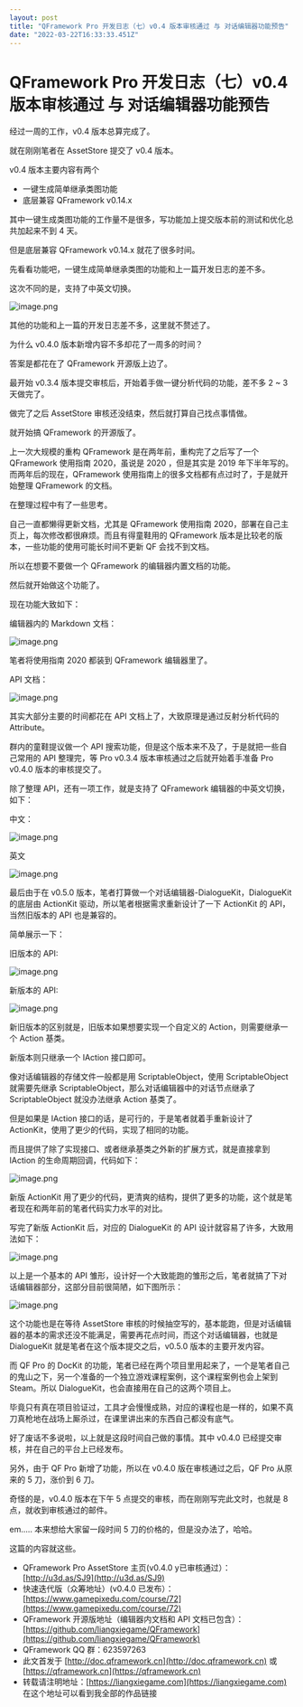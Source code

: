 ```yaml
---
layout: post
title: "QFramework Pro 开发日志（七）v0.4 版本审核通过 与 对话编辑器功能预告"
date: "2022-03-22T16:33:33.451Z"
---
```

QFramework Pro 开发日志（七）v0.4 版本审核通过 与 对话编辑器功能预告
=============================================

经过一周的工作，v0.4 版本总算完成了。

就在刚刚笔者在 AssetStore 提交了 v0.4 版本。

v0.4 版本主要内容有两个

*   一键生成简单继承类图功能
*   底层兼容 QFramework v0.14.x

其中一键生成类图功能的工作量不是很多，写功能加上提交版本前的测试和优化总共加起来不到 4 天。

但是底层兼容 QFramework v0.14.x 就花了很多时间。

先看看功能吧，一键生成简单继承类图的功能和上一篇开发日志的差不多。

这次不同的是，支持了中英文切换。

![image.png](https://file.liangxiegame.com/e4e47151-78c8-4fba-afc4-0d6de9daa386.png)

其他的功能和上一篇的开发日志差不多，这里就不赘述了。

为什么 v0.4.0 版本新增内容不多却花了一周多的时间？

答案是都花在了 QFramework 开源版上边了。

最开始 v0.3.4 版本提交审核后，开始着手做一键分析代码的功能，差不多 2 ~ 3 天做完了。

做完了之后 AssetStore 审核还没结束，然后就打算自己找点事情做。

就开始搞 QFramework 的开源版了。

上一次大规模的重构 QFramework 是在两年前，重构完了之后写了一个 QFramework 使用指南 2020，虽说是 2020 ，但是其实是 2019 年下半年写的。而两年后的现在，QFramework 使用指南上的很多文档都有点过时了，于是就开始整理 QFramework 的文档。

在整理过程中有了一些思考。

自己一直都懒得更新文档，尤其是 QFramework 使用指南 2020，部署在自己主页上，每次修改都很麻烦。而且有得童鞋用的 QFramework 版本是比较老的版本，一些功能的使用可能长时间不更新 QF 会找不到文档。

所以在想要不要做一个 QFramework 的编辑器内置文档的功能。

然后就开始做这个功能了。

现在功能大致如下：

编辑器内的 Markdown 文档：

![image.png](https://file.liangxiegame.com/1f17e09d-5257-4642-aa12-4de78cd2ca7b.png)

笔者将使用指南 2020 都装到 QFramework 编辑器里了。

API 文档：

![image.png](https://file.liangxiegame.com/50733ffc-034a-4b93-86e6-85ba825270d3.png)

其实大部分主要的时间都花在 API 文档上了，大致原理是通过反射分析代码的 Attribute。

群内的童鞋提议做一个 API 搜索功能，但是这个版本来不及了，于是就把一些自己常用的 API 整理完，等 Pro v0.3.4 版本审核通过之后就开始着手准备 Pro v0.4.0 版本的审核提交了。

除了整理 API，还有一项工作，就是支持了 QFramework 编辑器的中英文切换，如下：

中文：

![image.png](https://file.liangxiegame.com/31d4d081-e26a-4a47-b6e5-554a31515872.png)

英文

![image.png](https://file.liangxiegame.com/adae89b9-8935-4162-af96-f0ff9df820f5.png)

最后由于在 v0.5.0 版本，笔者打算做一个对话编辑器-DialogueKit，DialogueKit 的底层由 ActionKit 驱动，所以笔者根据需求重新设计了一下 ActionKit 的 API，当然旧版本的 API 也是兼容的。

简单展示一下：

旧版本的 API:

![image.png](https://file.liangxiegame.com/2ebb3c9b-d427-435e-8340-dd6e165594e5.png)

新版本的 API:

![image.png](https://file.liangxiegame.com/c524ae43-45f1-4ceb-97a4-9a123df542ca.png)

新旧版本的区别就是，旧版本如果想要实现一个自定义的 Action，则需要继承一个 Action 基类。

新版本则只继承一个 IAction 接口即可。

像对话编辑器的存储文件一般都是用 ScriptableObject，使用 ScriptableObject 就需要先继承 ScriptableObject，那么对话编辑器中的对话节点继承了 ScriptableObject 就没办法继承 Action 基类了。

但是如果是 IAction 接口的话，是可行的，于是笔者就着手重新设计了 ActionKit，使用了更少的代码，实现了相同的功能。

而且提供了除了实现接口、或者继承基类之外新的扩展方式，就是直接拿到 IAction 的生命周期回调，代码如下：

![image.png](https://file.liangxiegame.com/dcec33af-a4ed-4cd7-974f-964766b700df.png)

新版 ActionKit 用了更少的代码，更清爽的结构，提供了更多的功能，这个就是笔者现在和两年前的笔者代码实力水平的对比。

写完了新版 ActionKit 后，对应的 DialogueKit 的 API 设计就容易了许多，大致用法如下：

![image.png](https://file.liangxiegame.com/5fd2ad8e-b2ec-4493-a2ac-661f499a52a0.png)

以上是一个基本的 API 雏形，设计好一个大致能跑的雏形之后，笔者就搞了下对话编辑器部分，这部分目前很简陋，如下图所示：

![image.png](https://file.liangxiegame.com/17594b4e-2e46-4ce6-8aff-321e02bc7855.png)

这个功能也是在等待 AssetStore 审核的时候抽空写的，基本能跑，但是对话编辑器的基本的需求还没不能满足，需要再花点时间，而这个对话编辑器，也就是 DialogueKit 就是笔者在这个版本提交之后，v0.5.0 版本的主要开发内容。

而 QF Pro 的 DocKit 的功能，笔者已经在两个项目里用起来了，一个是笔者自己的鬼山之下，另一个准备的一个独立游戏课程案例，这个课程案例也会上架到 Steam。所以 DialogueKit，也会直接用在自己的这两个项目上。

毕竟只有真在项目验证过，工具才会慢慢成熟，对应的课程也是一样的，如果不真刀真枪地在战场上厮杀过，在课里讲出来的东西自己都没有底气。

好了废话不多说啦，以上就是这段时间自己做的事情。其中 v0.4.0 已经提交审核，并在自己的平台上已经发布。

另外，由于 QF Pro 新增了功能，所以在 v0.4.0 版在审核通过之后，QF Pro 从原来的 5 刀，涨价到 6 刀。

奇怪的是，v0.4.0 版本在下午 5 点提交的审核，而在刚刚写完此文时，也就是 8 点，就收到审核通过的邮件。

em..... 本来想给大家留一段时间 5 刀的价格的，但是没办法了，哈哈。

这篇的内容就这些。

*   QFramework Pro AssetStore 主页(v0.4.0 y已审核通过）：[http://u3d.as/SJ9](http://u3d.as/SJ9)
*   快速迭代版（众筹地址）(v0.4.0 已发布）：[https://www.gamepixedu.com/course/72](https://www.gamepixedu.com/course/72)
*   QFramework 开源版地址（编辑器内文档和 API 文档已包含）：[https://github.com/liangxiegame/QFramework](https://github.com/liangxiegame/QFramework)
*   QFramework QQ 群：623597263
*   此文首发于 [http://doc.qframework.cn](http://doc.qframework.cn) 或 [https://qframework.cn](https://qframework.cn)
*   转载请注明地址：[https://liangxiegame.com](https://liangxiegame.com) 在这个地址可以看到我全部的作品链接